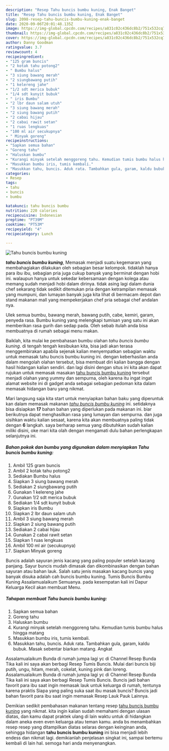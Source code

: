 ```yaml
---
description: "Resep Tahu buncis bumbu kuning, Enak Banget"
title: "Resep Tahu buncis bumbu kuning, Enak Banget"
slug: 2098-resep-tahu-buncis-bumbu-kuning-enak-banget
date: 2020-09-06T20:01:48.135Z
image: https://img-global.cpcdn.com/recipes/a831c02c436dc8b2/751x532cq70/tahu-buncis-bumbu-kuning-foto-resep-utama.jpg
thumbnail: https://img-global.cpcdn.com/recipes/a831c02c436dc8b2/751x532cq70/tahu-buncis-bumbu-kuning-foto-resep-utama.jpg
cover: https://img-global.cpcdn.com/recipes/a831c02c436dc8b2/751x532cq70/tahu-buncis-bumbu-kuning-foto-resep-utama.jpg
author: Danny Goodman
ratingvalue: 3.7
reviewcount: 4
recipeingredient:
- "125 gram buncis"
- "2 kotak tahu potong2"
- " Bumbu halus"
- "3 siung bawang merah"
- "2 siungbawang putih"
- "1 kelereng jahe"
- "1/2 sdt merica bubuk"
- "1/4 sdt kunyit bubuk"
- " iris Bumbu"
- "2 lbr daun salam utuh"
- "3 siung bawang merah"
- "2 siung bawang putih"
- "2 cabai hijau"
- "2 cabai rawit setan"
- "1 ruas lengkuas"
- "100 ml air secukupnya"
- " Minyak goreng"
recipeinstructions:
- "Sapkan semua bahan"
- "Goreng tahu"
- "Haluskan bumbu"
- "Kurangi minyak setelah menggoreng tahu. Kemudian tumis bumbu halus hingga matang"
- "Masukkan bumbu iris, tumis kembali."
- "Masukkan tahu, buncis. Aduk rata. Tambahkan gula, garam, kaldu bubuk. Masak sebentar biarkan matang. Angkat"
categories:
- Resep
tags:
- tahu
- buncis
- bumbu

katakunci: tahu buncis bumbu 
nutrition: 220 calories
recipecuisine: Indonesian
preptime: "PT39M"
cooktime: "PT53M"
recipeyield: "4"
recipecategory: Lunch

---
```



![Tahu buncis bumbu kuning](https://img-global.cpcdn.com/recipes/a831c02c436dc8b2/751x532cq70/tahu-buncis-bumbu-kuning-foto-resep-utama.jpg)

<b><i>tahu buncis bumbu kuning</i></b>, Memasak menjadi suatu kegemaran yang membahagiakan dilakukan oleh sebagian besar kelompok. tidaklah hanya para ibu ibu, sebagian pria juga cukup banyak yang berminat dengan hobi ini. walaupun hanya untuk sekedar kebersamaan dengan kolega atau memang sudah menjadi hobi dalam dirinya. tidak asing lagi dalam dunia chef sekarang tidak sedikit ditemukan pria dengan ketrampilan memasak yang mumpuni, dan lumayan banyak juga kita lihat di bermacam depot dan stand makanan mall yang mempekerjakan chef pria sebagai chef andalan nya.

Ulek semua bumbu, bawang merah, bawang putih, cabe, kemiri, garam, penyeda rasa. Bumbu kuning yang melengkapi tumisan yang satu ini akan memberikan rasa gurih dan sedap pada. Oleh sebab itulah anda bisa membuatnya di rumah sebagai menu makan.

Baiklah, kita mulai ke pembahasan bumbu olahan <i>tahu buncis bumbu kuning</i>. di tengah tengah kesibukan kita, bisa jadi akan terasa menggembirakan apabila sejenak kalian menyempatkan sebagian waktu untuk memasak tahu buncis bumbu kuning ini. dengan keberhasilan anda dalam mengolah olahan tersebut, bisa membuat diri kalian bangga dengan hasil hidangan kalian sendiri. dan lagi disini dengan situs ini kita akan dapat rujukan untuk memasak masakan <u>tahu buncis bumbu kuning</u> tersebut menjadi olahan yang yummy dan sempurna, oleh karena itu ingat ingat alamat website ini di gadget anda sebagai sebagian pedoman kita dalam memasak hidangan baru yang nikmat.


Mari langsung saja kita start untuk menyiapkan bahan baku yang diperuntuk kan dalam memasak makanan <u><i>tahu buncis bumbu kuning</i></u> ini. setidaknya bisa disiapkan <b>17</b> bahan bahan yang diperlukan pada makanan ini. biar berikutnya dapat menghasilkan rasa yang lumayan dan sempurna. dan juga sisihkan waktu kalian sesaat, karena kita akan membuatnya paling tidak dengan <b>6</b> langkah. saya berharap semua yang dibutuhkan sudah kalian miliki disini, oke mari kita olah dengan mengamati dulu bahan perlengkapan selanjutnya ini.

<!--inarticleads1-->

##### Bahan pokok dan bumbu yang digunakan dalam menyiapkan Tahu buncis bumbu kuning:

1. Ambil 125 gram buncis
1. Ambil 2 kotak tahu potong2
1. Sediakan  Bumbu halus
1. Siapkan 3 siung bawang merah
1. Sediakan 2 siungbawang putih
1. Gunakan 1 kelereng jahe
1. Gunakan 1/2 sdt merica bubuk
1. Sediakan 1/4 sdt kunyit bubuk
1. Siapkan  iris Bumbu
1. Siapkan 2 lbr daun salam utuh
1. Ambil 3 siung bawang merah
1. Siapkan 2 siung bawang putih
1. Sediakan 2 cabai hijau
1. Gunakan 2 cabai rawit setan
1. Siapkan 1 ruas lengkuas
1. Ambil 100 ml air (secukupnya)
1. Siapkan  Minyak goreng


Buncis adalah sayuran jenis kacang yang paling populer setelah kacang panjang. Sayur buncis mudah dimasak dan dikombinasikan dengan bahan sayuran atau bahan lauk. Salah satu jenis masakan kacang buncis yang banyak disuka adalah cah buncis bumbu kuning. Tumis Buncis Bumbu Kuning Assalamualaikum Semuanya. pada kesempatan kali ini Dapur Keluarga Kecil akan membuat Menu. 

<!--inarticleads2-->

##### Tahapan membuat Tahu buncis bumbu kuning:

1. Sapkan semua bahan
1. Goreng tahu
1. Haluskan bumbu
1. Kurangi minyak setelah menggoreng tahu. Kemudian tumis bumbu halus hingga matang
1. Masukkan bumbu iris, tumis kembali.
1. Masukkan tahu, buncis. Aduk rata. Tambahkan gula, garam, kaldu bubuk. Masak sebentar biarkan matang. Angkat


Assalamualaikum Bunda di rumah jumpa lagi yc di Channel Resep Bunda Tika kali ini saya akan berbagi Resep Tumis Buncis. Mulai dari buncis biji putih, ungu, hitam, merah, cokelat, kuning pink dan loreng. Assalamualaikum Bunda di rumah jumpa lagi yc di Channel Resep Bunda Tika kali ini saya akan berbagi Resep Tumis Buncis. Buncis jadi bahan favorit para ibu saat ingin memasak lauk untuk keluarga di rumah, tentunya karena praktis Siapa yang paling suka saat ibu masak buncis? Buncis jadi bahan favorit para ibu saat ingin memasak Resep Lauk Pauk Lainnya. 

Demikian sedikit pembahasan makanan tentang resep <u>tahu buncis bumbu kuning</u> yang nikmat. kita ingin kalian sudah memahami dengan ulasan diatas, dan kamu dapat praktek ulang di lain waktu untuk di hidangkan dalam aneka even even keluarga atau teman kamu. anda bs menambahkan resep resep yang ditampilkan diatas selaras dengan keinginan anda, sehingga hidangan <b>tahu buncis bumbu kuning</b> ini bisa menjadi lebih endess dan nikmat lagi. demikianlah penjelasan singkat ini, sampai bertemu kembali di lain hal. semoga hari anda menyenangkan.
